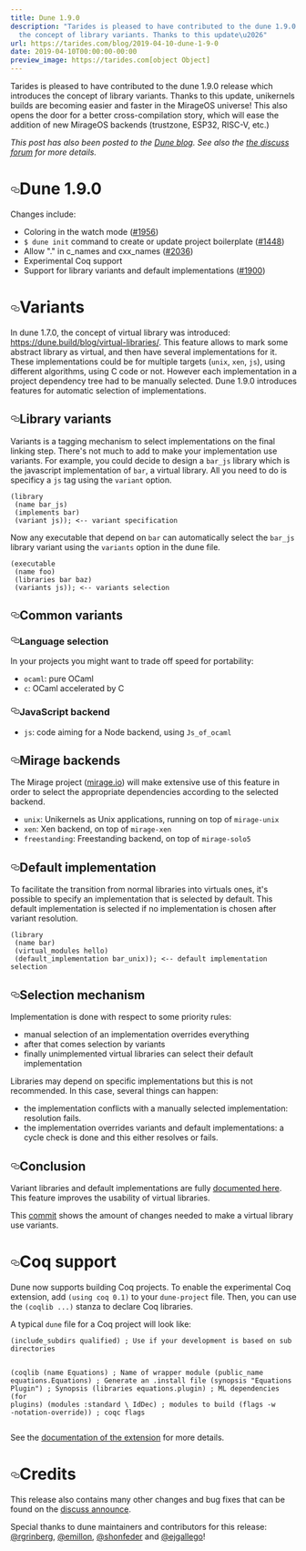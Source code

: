 ```yaml
---
title: Dune 1.9.0
description: "Tarides is pleased to have contributed to the dune 1.9.0 release which\nintroduces
  the concept of library variants. Thanks to this update\u2026"
url: https://tarides.com/blog/2019-04-10-dune-1-9-0
date: 2019-04-10T00:00:00-00:00
preview_image: https://tarides.com[object Object]
---
```


<p>Tarides is pleased to have contributed to the dune 1.9.0 release which
introduces the concept of library variants. Thanks to this update,
unikernels builds are becoming easier and faster in the MirageOS
universe! This also opens the door for a better cross-compilation
story, which will ease the addition of new MirageOS backends
(trustzone, ESP32, RISC-V, etc.)</p>
<p><em>This post has also been posted to the
<a href="https://dune.build/blog/dune-1-9-0/">Dune blog</a>.  See also the <a href="https://discuss.ocaml.org/t/ann-dune-1-9-0/3646">the discuss
forum</a> for more
details.</em></p>
<h1 id="dune-190" style="position:relative;"><a href="#dune-190" aria-label="dune 190 permalink" class="anchor before"><svg aria-hidden="true" focusable="false" height="16" version="1.1" viewBox="0 0 16 16" width="16"><path fill-rule="evenodd" d="M4 9h1v1H4c-1.5 0-3-1.69-3-3.5S2.55 3 4 3h4c1.45 0 3 1.69 3 3.5 0 1.41-.91 2.72-2 3.25V8.59c.58-.45 1-1.27 1-2.09C10 5.22 8.98 4 8 4H4c-.98 0-2 1.22-2 2.5S3 9 4 9zm9-3h-1v1h1c1 0 2 1.22 2 2.5S13.98 12 13 12H9c-.98 0-2-1.22-2-2.5 0-.83.42-1.64 1-2.09V6.25c-1.09.53-2 1.84-2 3.25C6 11.31 7.55 13 9 13h4c1.45 0 3-1.69 3-3.5S14.5 6 13 6z"></path></svg></a>Dune 1.9.0</h1>
<p>Changes include:</p>
<ul>
<li>Coloring in the watch mode (<a href="https://github.com/ocaml/dune/pull/1956">#1956</a>)</li>
<li><code>$ dune init</code> command to create or update project boilerplate (<a href="https://github.com/ocaml/dune/pull/1448">#1448</a>)</li>
<li>Allow "." in c_names and cxx_names (<a href="https://github.com/ocaml/dune/pull/2036">#2036</a>)</li>
<li>Experimental Coq support</li>
<li>Support for library variants and default implementations (<a href="https://github.com/ocaml/dune/pull/1900">#1900</a>)</li>
</ul>
<h1 id="variants" style="position:relative;"><a href="#variants" aria-label="variants permalink" class="anchor before"><svg aria-hidden="true" focusable="false" height="16" version="1.1" viewBox="0 0 16 16" width="16"><path fill-rule="evenodd" d="M4 9h1v1H4c-1.5 0-3-1.69-3-3.5S2.55 3 4 3h4c1.45 0 3 1.69 3 3.5 0 1.41-.91 2.72-2 3.25V8.59c.58-.45 1-1.27 1-2.09C10 5.22 8.98 4 8 4H4c-.98 0-2 1.22-2 2.5S3 9 4 9zm9-3h-1v1h1c1 0 2 1.22 2 2.5S13.98 12 13 12H9c-.98 0-2-1.22-2-2.5 0-.83.42-1.64 1-2.09V6.25c-1.09.53-2 1.84-2 3.25C6 11.31 7.55 13 9 13h4c1.45 0 3-1.69 3-3.5S14.5 6 13 6z"></path></svg></a>Variants</h1>
<p>In dune 1.7.0, the concept of virtual library was introduced:
<a href="https://dune.build/blog/virtual-libraries/">https://dune.build/blog/virtual-libraries/</a>. This feature allows to
mark some abstract library as virtual, and then have several
implementations for it. These implementations could be for multiple
targets (<code>unix</code>, <code>xen</code>, <code>js</code>), using different algorithms, using C
code or not. However each implementation in a project dependency tree
had to be manually selected. Dune 1.9.0 introduces features for
automatic selection of implementations.</p>
<h2 id="library-variants" style="position:relative;"><a href="#library-variants" aria-label="library variants permalink" class="anchor before"><svg aria-hidden="true" focusable="false" height="16" version="1.1" viewBox="0 0 16 16" width="16"><path fill-rule="evenodd" d="M4 9h1v1H4c-1.5 0-3-1.69-3-3.5S2.55 3 4 3h4c1.45 0 3 1.69 3 3.5 0 1.41-.91 2.72-2 3.25V8.59c.58-.45 1-1.27 1-2.09C10 5.22 8.98 4 8 4H4c-.98 0-2 1.22-2 2.5S3 9 4 9zm9-3h-1v1h1c1 0 2 1.22 2 2.5S13.98 12 13 12H9c-.98 0-2-1.22-2-2.5 0-.83.42-1.64 1-2.09V6.25c-1.09.53-2 1.84-2 3.25C6 11.31 7.55 13 9 13h4c1.45 0 3-1.69 3-3.5S14.5 6 13 6z"></path></svg></a>Library variants</h2>
<p>Variants is a tagging mechanism to select implementations on the final
linking step. There's not much to add to make your implementation use
variants. For example, you could decide to design a <code>bar_js</code> library
which is the javascript implementation of <code>bar</code>, a virtual
library. All you need to do is specificy a <code>js</code> tag using the
<code>variant</code> option.</p>
<div class="gatsby-highlight" data-language="text"><pre class="language-text"><code class="language-text">(library
 (name bar_js)
 (implements bar)
 (variant js)); &lt;-- variant specification</code></pre></div>
<p>Now any executable that depend on <code>bar</code> can automatically select the
<code>bar_js</code> library variant using the <code>variants</code> option in the dune file.</p>
<div class="gatsby-highlight" data-language="text"><pre class="language-text"><code class="language-text">(executable
 (name foo)
 (libraries bar baz)
 (variants js)); &lt;-- variants selection</code></pre></div>
<h2 id="common-variants" style="position:relative;"><a href="#common-variants" aria-label="common variants permalink" class="anchor before"><svg aria-hidden="true" focusable="false" height="16" version="1.1" viewBox="0 0 16 16" width="16"><path fill-rule="evenodd" d="M4 9h1v1H4c-1.5 0-3-1.69-3-3.5S2.55 3 4 3h4c1.45 0 3 1.69 3 3.5 0 1.41-.91 2.72-2 3.25V8.59c.58-.45 1-1.27 1-2.09C10 5.22 8.98 4 8 4H4c-.98 0-2 1.22-2 2.5S3 9 4 9zm9-3h-1v1h1c1 0 2 1.22 2 2.5S13.98 12 13 12H9c-.98 0-2-1.22-2-2.5 0-.83.42-1.64 1-2.09V6.25c-1.09.53-2 1.84-2 3.25C6 11.31 7.55 13 9 13h4c1.45 0 3-1.69 3-3.5S14.5 6 13 6z"></path></svg></a>Common variants</h2>
<h3 id="language-selection" style="position:relative;"><a href="#language-selection" aria-label="language selection permalink" class="anchor before"><svg aria-hidden="true" focusable="false" height="16" version="1.1" viewBox="0 0 16 16" width="16"><path fill-rule="evenodd" d="M4 9h1v1H4c-1.5 0-3-1.69-3-3.5S2.55 3 4 3h4c1.45 0 3 1.69 3 3.5 0 1.41-.91 2.72-2 3.25V8.59c.58-.45 1-1.27 1-2.09C10 5.22 8.98 4 8 4H4c-.98 0-2 1.22-2 2.5S3 9 4 9zm9-3h-1v1h1c1 0 2 1.22 2 2.5S13.98 12 13 12H9c-.98 0-2-1.22-2-2.5 0-.83.42-1.64 1-2.09V6.25c-1.09.53-2 1.84-2 3.25C6 11.31 7.55 13 9 13h4c1.45 0 3-1.69 3-3.5S14.5 6 13 6z"></path></svg></a>Language selection</h3>
<p>In your projects you might want to trade off speed for portability:</p>
<ul>
<li><code>ocaml</code>: pure OCaml</li>
<li><code>c</code>: OCaml accelerated by C</li>
</ul>
<h3 id="javascript-backend" style="position:relative;"><a href="#javascript-backend" aria-label="javascript backend permalink" class="anchor before"><svg aria-hidden="true" focusable="false" height="16" version="1.1" viewBox="0 0 16 16" width="16"><path fill-rule="evenodd" d="M4 9h1v1H4c-1.5 0-3-1.69-3-3.5S2.55 3 4 3h4c1.45 0 3 1.69 3 3.5 0 1.41-.91 2.72-2 3.25V8.59c.58-.45 1-1.27 1-2.09C10 5.22 8.98 4 8 4H4c-.98 0-2 1.22-2 2.5S3 9 4 9zm9-3h-1v1h1c1 0 2 1.22 2 2.5S13.98 12 13 12H9c-.98 0-2-1.22-2-2.5 0-.83.42-1.64 1-2.09V6.25c-1.09.53-2 1.84-2 3.25C6 11.31 7.55 13 9 13h4c1.45 0 3-1.69 3-3.5S14.5 6 13 6z"></path></svg></a>JavaScript backend</h3>
<ul>
<li><code>js</code>: code aiming for a Node backend, using <code>Js_of_ocaml</code></li>
</ul>
<h2 id="mirage-backends" style="position:relative;"><a href="#mirage-backends" aria-label="mirage backends permalink" class="anchor before"><svg aria-hidden="true" focusable="false" height="16" version="1.1" viewBox="0 0 16 16" width="16"><path fill-rule="evenodd" d="M4 9h1v1H4c-1.5 0-3-1.69-3-3.5S2.55 3 4 3h4c1.45 0 3 1.69 3 3.5 0 1.41-.91 2.72-2 3.25V8.59c.58-.45 1-1.27 1-2.09C10 5.22 8.98 4 8 4H4c-.98 0-2 1.22-2 2.5S3 9 4 9zm9-3h-1v1h1c1 0 2 1.22 2 2.5S13.98 12 13 12H9c-.98 0-2-1.22-2-2.5 0-.83.42-1.64 1-2.09V6.25c-1.09.53-2 1.84-2 3.25C6 11.31 7.55 13 9 13h4c1.45 0 3-1.69 3-3.5S14.5 6 13 6z"></path></svg></a>Mirage backends</h2>
<p>The Mirage project (<a href="https://mirage.io/">mirage.io</a>) will make
extensive use of this feature in order to select the appropriate
dependencies according to the selected backend.</p>
<ul>
<li><code>unix</code>: Unikernels as Unix applications, running on top of <code>mirage-unix</code></li>
<li><code>xen</code>: Xen backend, on top of <code>mirage-xen</code></li>
<li><code>freestanding</code>: Freestanding backend, on top of <code>mirage-solo5</code></li>
</ul>
<h2 id="default-implementation" style="position:relative;"><a href="#default-implementation" aria-label="default implementation permalink" class="anchor before"><svg aria-hidden="true" focusable="false" height="16" version="1.1" viewBox="0 0 16 16" width="16"><path fill-rule="evenodd" d="M4 9h1v1H4c-1.5 0-3-1.69-3-3.5S2.55 3 4 3h4c1.45 0 3 1.69 3 3.5 0 1.41-.91 2.72-2 3.25V8.59c.58-.45 1-1.27 1-2.09C10 5.22 8.98 4 8 4H4c-.98 0-2 1.22-2 2.5S3 9 4 9zm9-3h-1v1h1c1 0 2 1.22 2 2.5S13.98 12 13 12H9c-.98 0-2-1.22-2-2.5 0-.83.42-1.64 1-2.09V6.25c-1.09.53-2 1.84-2 3.25C6 11.31 7.55 13 9 13h4c1.45 0 3-1.69 3-3.5S14.5 6 13 6z"></path></svg></a>Default implementation</h2>
<p>To facilitate the transition from normal libraries into virtuals ones,
it's possible to specify an implementation that is selected by
default. This default implementation is selected if no implementation
is chosen after variant resolution.</p>
<div class="gatsby-highlight" data-language="text"><pre class="language-text"><code class="language-text">(library
 (name bar)
 (virtual_modules hello)
 (default_implementation bar_unix)); &lt;-- default implementation selection</code></pre></div>
<h2 id="selection-mechanism" style="position:relative;"><a href="#selection-mechanism" aria-label="selection mechanism permalink" class="anchor before"><svg aria-hidden="true" focusable="false" height="16" version="1.1" viewBox="0 0 16 16" width="16"><path fill-rule="evenodd" d="M4 9h1v1H4c-1.5 0-3-1.69-3-3.5S2.55 3 4 3h4c1.45 0 3 1.69 3 3.5 0 1.41-.91 2.72-2 3.25V8.59c.58-.45 1-1.27 1-2.09C10 5.22 8.98 4 8 4H4c-.98 0-2 1.22-2 2.5S3 9 4 9zm9-3h-1v1h1c1 0 2 1.22 2 2.5S13.98 12 13 12H9c-.98 0-2-1.22-2-2.5 0-.83.42-1.64 1-2.09V6.25c-1.09.53-2 1.84-2 3.25C6 11.31 7.55 13 9 13h4c1.45 0 3-1.69 3-3.5S14.5 6 13 6z"></path></svg></a>Selection mechanism</h2>
<p>Implementation is done with respect to some priority rules:</p>
<ul>
<li>manual selection of an implementation overrides everything</li>
<li>after that comes selection by variants</li>
<li>finally unimplemented virtual libraries can select their default implementation</li>
</ul>
<p>Libraries may depend on specific implementations but this is not
recommended. In this case, several things can happen:</p>
<ul>
<li>the implementation conflicts with a manually selected implementation: resolution fails.</li>
<li>the implementation overrides variants and default implementations: a cycle check is done and this either resolves or fails.</li>
</ul>
<h2 id="conclusion" style="position:relative;"><a href="#conclusion" aria-label="conclusion permalink" class="anchor before"><svg aria-hidden="true" focusable="false" height="16" version="1.1" viewBox="0 0 16 16" width="16"><path fill-rule="evenodd" d="M4 9h1v1H4c-1.5 0-3-1.69-3-3.5S2.55 3 4 3h4c1.45 0 3 1.69 3 3.5 0 1.41-.91 2.72-2 3.25V8.59c.58-.45 1-1.27 1-2.09C10 5.22 8.98 4 8 4H4c-.98 0-2 1.22-2 2.5S3 9 4 9zm9-3h-1v1h1c1 0 2 1.22 2 2.5S13.98 12 13 12H9c-.98 0-2-1.22-2-2.5 0-.83.42-1.64 1-2.09V6.25c-1.09.53-2 1.84-2 3.25C6 11.31 7.55 13 9 13h4c1.45 0 3-1.69 3-3.5S14.5 6 13 6z"></path></svg></a>Conclusion</h2>
<p>Variant libraries and default implementations are fully <a href="https://dune.readthedocs.io/en/latest/variants.html">documented
here</a>. This
feature improves the usability of virtual libraries.</p>
<p>This
<a href="https://github.com/dune-universe/mirage-entropy/commit/576d25d79e3117bba64355ae73597651cfd27631">commit</a>
shows the amount of changes needed to make a virtual library use
variants.</p>
<h1 id="coq-support" style="position:relative;"><a href="#coq-support" aria-label="coq support permalink" class="anchor before"><svg aria-hidden="true" focusable="false" height="16" version="1.1" viewBox="0 0 16 16" width="16"><path fill-rule="evenodd" d="M4 9h1v1H4c-1.5 0-3-1.69-3-3.5S2.55 3 4 3h4c1.45 0 3 1.69 3 3.5 0 1.41-.91 2.72-2 3.25V8.59c.58-.45 1-1.27 1-2.09C10 5.22 8.98 4 8 4H4c-.98 0-2 1.22-2 2.5S3 9 4 9zm9-3h-1v1h1c1 0 2 1.22 2 2.5S13.98 12 13 12H9c-.98 0-2-1.22-2-2.5 0-.83.42-1.64 1-2.09V6.25c-1.09.53-2 1.84-2 3.25C6 11.31 7.55 13 9 13h4c1.45 0 3-1.69 3-3.5S14.5 6 13 6z"></path></svg></a>Coq support</h1>
<p>Dune now supports building Coq projects. To enable the experimental Coq
extension, add <code>(using coq 0.1)</code> to your <code>dune-project</code> file. Then,
you can use the <code>(coqlib ...)</code> stanza to declare Coq libraries.</p>
<p>A typical <code>dune</code> file for a Coq project will look like:</p>
<div class="gatsby-highlight" data-language="text"><pre class="language-text"><code class="language-text">(include_subdirs qualified) ; Use if your development is based on sub directories

(coqlib
  (name Equations)                  ; Name of wrapper module
  (public_name equations.Equations) ; Generate an .install file
  (synopsis "Equations Plugin")     ; Synopsis
  (libraries equations.plugin)      ; ML dependencies (for plugins)
  (modules :standard \ IdDec)       ; modules to build
  (flags -w -notation-override))    ; coqc flags</code></pre></div>
<p>See the <a href="https://github.com/ocaml/dune/blob/1.9/doc/coq.rst">documentation of the
extension</a> for more
details.</p>
<h1 id="credits" style="position:relative;"><a href="#credits" aria-label="credits permalink" class="anchor before"><svg aria-hidden="true" focusable="false" height="16" version="1.1" viewBox="0 0 16 16" width="16"><path fill-rule="evenodd" d="M4 9h1v1H4c-1.5 0-3-1.69-3-3.5S2.55 3 4 3h4c1.45 0 3 1.69 3 3.5 0 1.41-.91 2.72-2 3.25V8.59c.58-.45 1-1.27 1-2.09C10 5.22 8.98 4 8 4H4c-.98 0-2 1.22-2 2.5S3 9 4 9zm9-3h-1v1h1c1 0 2 1.22 2 2.5S13.98 12 13 12H9c-.98 0-2-1.22-2-2.5 0-.83.42-1.64 1-2.09V6.25c-1.09.53-2 1.84-2 3.25C6 11.31 7.55 13 9 13h4c1.45 0 3-1.69 3-3.5S14.5 6 13 6z"></path></svg></a>Credits</h1>
<p>This release also contains many other changes and bug fixes that can
be found on the <a href="https://discuss.ocaml.org/t/ann-dune-1-9-0/3646">discuss
announce</a>.</p>
<p>Special thanks to dune maintainers and contributors for this release:
<a href="https://github.com/rgrinberg">@rgrinberg</a>,
<a href="https://github.com/emillon">@emillon</a>,
<a href="https://github.com/shonfeder">@shonfeder</a>
and <a href="https://github.com/ejgallego">@ejgallego</a>!</p>
